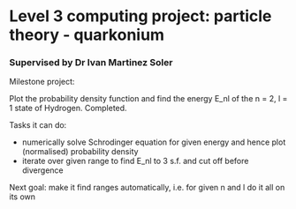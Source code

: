 # Level 3 computing project: particle theory - quarkonium #

### Supervised by Dr Ivan Martinez Soler ###

Milestone project:

Plot the probability density function and find the energy E_nl of the n = 2, l = 1 state of Hydrogen.
Completed.

Tasks it can do:
- numerically solve Schrodinger equation for given energy and hence plot (normalised) probability density
- iterate over given range to find E_nl to 3 s.f. and cut off before divergence

Next goal: make it find ranges automatically, i.e. for given n and l do it all on its own
